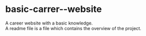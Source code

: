 # basic-carrer--website
A career website with a basic knowledge.
<br>
A readme file is a file which contains the overview of the project.
